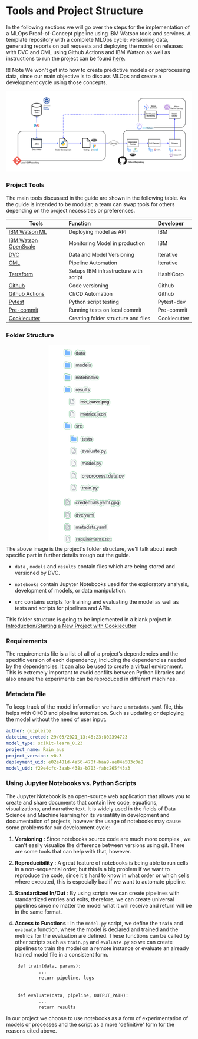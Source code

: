 # Tools and Project Structure

In the following sections we will go over the steps for the implementation of a MLOps Proof-of-Concept pipeline using IBM Watson tools and services. A template repository with a complete MLOps cycle: versioning data, generating reports on pull requests and deploying the model on releases with DVC and CML using Github Actions and IBM Watson as well as instructions to run the project can be found [here](https://github.com/mlops-guide/dvc-gitactions).

!!! Note
        We won't get into how to create predictive models or preprocessing data, since our main objective is to discuss MLOps and create a development cycle using those concepts.

<img src="../../assets/DiagramMLOPs.png" alt="drawing" />

### Project Tools
The main tools discussed in the guide are shown in the following table. As the guide is intended to be modular, a team can swap tools for others depending on the project necessities or preferences.



| Tools          | Function                   | Developer  |
| -------------- |:--------------------------|:-----------|
| [IBM Watson ML](https://www.ibm.com/cloud/machine-learning)  | Deploying model as API     | IBM        |
| [IBM Watson OpenScale](https://www.ibm.com/cloud/watson-openscale)  | Monitoring Model in production     | IBM |
| [DVC](https://dvc.org/)            | Data and Model Versioning  | Iterative  |
| [CML](https://dvc.org/doc/cml)            | Pipeline Automation        | Iterative    |
| [Terraform](https://www.terraform.io/)      | Setups IBM infrastructure with script | HashiCorp|
| [Github](https://github.com/)         | Code versioning            | Github |
| [Github Actions](https://github.com/features/actions) | CI/CD Automation           | Github |
| [Pytest](https://docs.pytest.org/)         | Python script testing      | Pytest-dev |
| [Pre-commit](https://pre-commit.com/)     | Running tests on local commit | Pre-commit |
| [Cookiecutter](https://github.com/cookiecutter/cookiecutter)   | Creating folder structure and files | Cookiecutter |



### Folder Structure

<div style="text-align:center"><img src="../../assets/folders.png" alt="drawing" width="275"/></div>
The above image is the project's folder structure, we'll talk about each specific part in further details trough out the guide.


- ```data``` , ```models``` and ```results``` contain files which are being stored and versioned by DVC.

- ```notebooks``` contain Jupyter Notebooks used for the exploratory analysis, development of models, or data manipulation.

- ```src``` contains scripts for training and evaluating the model as well as tests and scripts for pipelines and APIs.


This folder structure is going to be implemented in a blank project in [Introduction/Starting a New Project with Cookiecutter](/Structure/starting/)

### Requirements
The requirements file is a list of all of a project’s dependencies and the specific version of each dependency, including the dependencies needed by the dependencies. It can also be used to create a virtual environment.
This is extremely important to avoid conflits between Python libraries and also ensure the experiments can be reproduced in different machines.

### Metadata File

To keep track of the model information we have a ```metadata.yaml``` file, this helps with CI/CD and pipeline automation. Such as updating or deploying the model without the need of user input.

```yaml
author: guipleite
datetime_creted: 29/03/2021_13:46:23:802394723
model_type: scikit-learn_0.23
project_name: Rain_aus
project_version: v0.3
deployment_uid: e02e481d-4a56-470f-baa9-ae84a583c0a8
model_uid: f29e4cfc-3aab-438a-b703-fabc265f43a3
```

### Using Jupyter Notebooks vs. Python Scripts

The Jupyter Notebook is an open-source web application that allows you to create and share documents that contain live code, equations, visualizations, and narrative text. It is widely used in the fields of Data Science and Machine learning for its versatility in development and documentation of projects, however the usage of notebooks may cause some problems for our development cycle:


1. __Versioning__ : Since notebooks source code are much more complex , we can't easily visualize the difference between versions using git. There are some tools that can help with that, however. 

1. __Reproducibility__ : A great feature of notebooks is being able to run cells in a non-sequential order, but this is a big problem if we want to reproduce the code, since it's hard to know in what order or which cells where executed, this is especially bad if we want to automate pipeline.

1. __Standardized In/Out__ : By using scripts we can create pipelines with standardized entries and exits, therefore, we can create universal pipelines since no matter the model what it will receive and return will be in the same format.

1. __Access to Functions__ : In the ```model.py``` script, we define the ```train``` and ```evaluate``` function, where the model is declared and trained and the metrics for the evaluation are defined. These functions can be called by other scripts such as ```train.py``` and ```evaluate.py``` so we can create pipelines to train the model on a remote instance or evaluate an already trained model file in a consistent form.

        def train(data, params):
                ...
                return pipeline, logs


        def evaluate(data, pipeline, OUTPUT_PATH):
                ...
                return results
        
In our project we choose to use notebooks as a form of experimentation of models or processes and the script as a more 'definitive' form for the reasons cited above.

